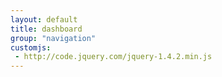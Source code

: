 ```yaml
---
layout: default
title: dashboard
group: "navigation"
customjs:
 - http://code.jquery.com/jquery-1.4.2.min.js
---
```

<div>

<script>
$("body").jsPanel({
    selector: "#o-selector .panel-body",
    position: "center",
    title:    "Now with some Bootstrap styling",
    bootstrap: "danger",
});
</script>
</div>
